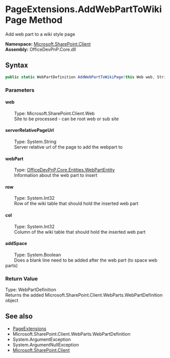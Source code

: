 # PageExtensions.AddWebPartToWikiPage Method  
 Add web part to a wiki style page   

**Namespace:** [Microsoft.SharePoint.Client](Microsoft.SharePoint.Client.md)  
**Assembly:** OfficeDevPnP.Core.dll  
## Syntax
```C#
public static WebPartDefinition AddWebPartToWikiPage(this Web web, String serverRelativePageUrl, WebPartEntity webPart, Int32 row, Int32 col, Boolean addSpace)
```
### Parameters
#### web  
&emsp;&emsp;Type: Microsoft.SharePoint.Client.Web  
&emsp;&emsp;Site to be processed - can be root web or sub site  

  

#### serverRelativePageUrl  
&emsp;&emsp;Type: System.String  
&emsp;&emsp;Server relative url of the page to add the webpart to  

  

#### webPart  
&emsp;&emsp;Type: [OfficeDevPnP.Core.Entities.WebPartEntity](OfficeDevPnP.Core.Entities.WebPartEntity.md)  
&emsp;&emsp;Information about the web part to insert  

  

#### row  
&emsp;&emsp;Type: System.Int32  
&emsp;&emsp;Row of the wiki table that should hold the inserted web part  

  

#### col  
&emsp;&emsp;Type: System.Int32  
&emsp;&emsp;Column of the wiki table that should hold the inserted web part  

  

#### addSpace  
&emsp;&emsp;Type: System.Boolean  
&emsp;&emsp;Does a blank line need to be added after the web part (to space web parts)  

  

### Return Value
Type: WebPartDefinition  
Returns the added Microsoft.SharePoint.Client.WebParts.WebPartDefinition object  


## See also
- [PageExtensions](Microsoft.SharePoint.Client.PageExtensions.md) 
- Microsoft.SharePoint.Client.WebParts.WebPartDefinition
- System.ArgumentException
- System.ArgumentNullException
- [Microsoft.SharePoint.Client](Microsoft.SharePoint.Client.md) 
